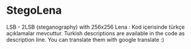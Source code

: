 # StegoLena
LSB - 2LSB (steganography) with 256x256 Lena : 
Kod içerisinde türkçe açıklamalar mevcuttur.
Turkish descriptions are available in the code as description line. You can translate them with google translate :)

